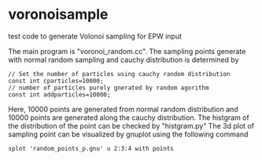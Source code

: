 # voronoisample
test code to generate Volonoi sampling for EPW input


The main program is "voronoi_random.cc".
The sampling points generate with normal random sampling and cauchy distribution is determined by
```
// Set the number of particles using cauchy random distribution
const int cparticles=10000;
// number of particles purely gnerated by random agorithm
const int addparticles=10000;
```
Here, 10000 points are generated from normal random distribution and 10000 points are generated along the cauchy distribution.
The histgram of the distribution of the point can be checked by "histgram.py"
The 3d plot of sampling point can be visualized by gnuplot using the following command

```
splot 'random_points_p.gnu' u 2:3:4 with points
```
